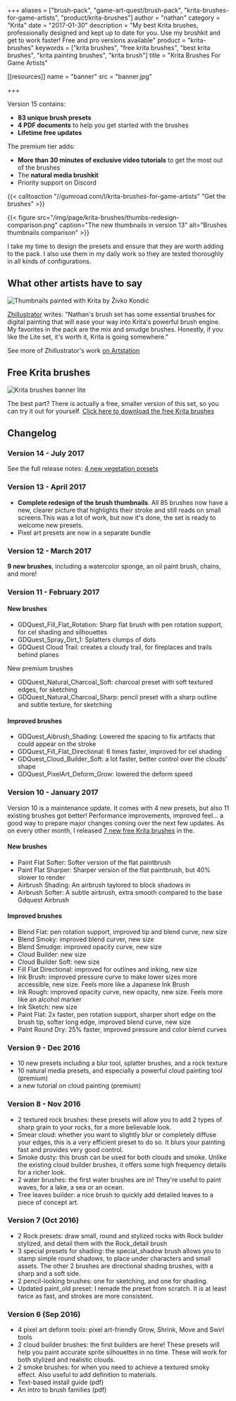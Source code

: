 +++
aliases = ["brush-pack", "game-art-quest/brush-pack", "krita-brushes-for-game-artists", "product/krita-brushes"]
author = "nathan"
category = "Krita"
date = "2017-01-30"
description = "My best Krita brushes, professionally designed and kept up to date for you. Use my brushkit and get to work faster! Free and pro versions available"
product = "krita-brushes"
keywords = ["krita brushes", "free krita brushes", "best krita brushes", "krita painting brushes", "krita brush"]
title = "Krita Brushes For Game Artists"

[[resources]]
  name = "banner"
  src = "banner.jpg"

+++

Version 15 contains:

- **83 unique brush presets**
- **4 PDF documents** to help you get started with the brushes
- **Lifetime free updates**

The premium tier adds:

- **More than 30 minutes of exclusive video tutorials** to get the most out of the brushes
- The **natural media brushkit**
- Priority support on Discord

{{< calltoaction "//gumroad.com/l/krita-brushes-for-game-artists" "Get the brushes" >}}

{{< figure
  src="/img/page/krita-brushes/thumbs-redesign-comparison.png"
  caption="The new thumbnails in version 13"
  alt="Brushes thumbnails comparison" >}}

I take my time to design the presets and ensure that they are worth adding to the pack. I also use them in my daily work so they are tested thoroughly in all kinds of configurations.

## What other artists have to say

![Thumbnails painted with Krita by Živko Kondić](/img/page/krita-brushes/testimonial-zhillustrator.jpg)

[Zhillustrator](//twitter.com/zhille) writes: "Nathan's brush set has some essential brushes for digital painting that will ease your way into Krita's powerful brush engine. My favorites in the pack are the mix and smudge brushes. Honestly, if you like the Lite set, it's worth it, Krita is going somewhere."

See more of Zhillustrator's work [on Artstation](//www.artstation.com/artist/zhille)

## Free Krita brushes

![Krita brushes banner lite](/img/page/krita-brushes/krita-brushes-banner-lite.jpg)

The best part? There is actually a free, smaller version of this set, so you can try it out for yourself.
[Click here to download the free Krita brushes](//github.com/GDQuest/free-krita-brushes/)

## Changelog

### Version 14 - July 2017

See the full release notes: [4 new vegetation presets](version-14)

### Version 13 - April 2017

- **Complete redesign of the brush thumbnails**. All 85 brushes now have a new, clearer picture that highlights their stroke and still reads on small screens.This was a lot of work, but now it's done, the set is ready to welcome new presets.
- Pixel art presets are now in a separate bundle

### Version 12 - March 2017

**9 new brushes**, including a watercolor sponge, an oil paint brush, chains, and more!

### Version 11 - February 2017

#### New brushes

- GDQuest_Fill_Flat_Rotation: Sharp flat brush with pen rotation support, for cel shading and silhouettes
- GDQuest_Spray_Dirt_1: Splatters clumps of dots
- GDQuest Cloud Trail: creates a cloudy trail, for fireplaces and trails behind planes

New premium brushes

- GDQuest_Natural_Charcoal_Soft: charcoal preset with soft textured edges, for sketching
- GDQuest_Natural_Charcoal_Sharp: pencil preset with a sharp outline and subtle texture, for sketching

#### Improved brushes

- GDQuest_Aibrush_Shading: Lowered the spacing to fix artifacts that could appear on the stroke
- GDQuest_Fill_Flat_Directional: 6 times faster, improved for cel shading
- GDQuest_Cloud_Builder_Soft: a lot faster, better control over the clouds' shape
- GDQuest_PixelArt_Deform_Grow: lowered the deform speed

### Version 10 - January 2017

Version 10 is a maintenance update. It comes with 4 new presets, but also 11 existing brushes got better! Performance improvements, improved feel... a good way to prepare major changes coming over the next few updates. As on every other month, I released [7 new free Krita brushes](//gumroad.com/l/krita-brushes-gdquest-lite) in the.

#### New brushes

- Paint Flat Softer: Softer version of the flat paintbrush
- Paint Flat Sharper: Sharper version of the flat paintbrush, but 40% slower to render
- Airbrush Shading: An airbrush taylored to block shadows in
- Airbrush Softer: A subtle airbrush, extra smooth compared to the base Gdquest Airbrush

#### Improved brushes

- Blend Flat: pen rotation support, improved tip and blend curve, new size
- Blend Smoky: improved blend curver, new size
- Blend Smudge: improved opacity curve, new size
- Cloud Builder: new size
- Cloud Builder Soft: new size
- Fill Flat Directional: improved for outlines and inking, new size
- Ink Brush: improved pressure curve to make lower sizes more accessible, new size. Feels more like a Japanese Ink Brush
- Ink Rough: improved opacity curve, new opacity, new size. Feels more like an alcohol marker
- Ink Sketch: new size
- Paint Flat: 2x faster, pen rotation support, sharper short edge on the brush tip, softer long edge, improved blend curve, new size
- Paint Round Dry: 25% faster, improved pressure and color blend curves

### Version 9 - Dec 2016

- 10 new presets including a blur tool, splatter brushes, and a rock texture
- 10 natural media presets, and especially a powerful cloud painting tool (premium)
- a new tutorial on cloud painting (premium)

### Version 8 - Nov 2016

- 2 textured rock brushes: these presets will allow you to add 2 types of sharp grain to your rocks, for a more believable look.
- Smear cloud: whether you want to slightly blur or completely diffuse your edges, this is a very efficient preset to do so. It blurs your painting fast and provides very good control.
- Smoke dusty: this brush can be used for both clouds and smoke. Unlike the existing cloud builder brushes, it offers some high frequency details for a richer look.
- 2 water brushes: the first water brushes are in! They're useful to paint waves, for a lake, a sea or an ocean.
- Tree leaves builder: a nice brush to quickly add detailed leaves to a piece of concept art.

### Version 7 (Oct 2016)

- 2 Rock presets: draw small, round and stylized rocks with Rock builder stylized, and detail them with the Rock_detail brush
- 3 special presets for shading: the special_shadow brush allows you to stamp simple round shadows, to place under characters and small assets. The other 2 brushes are directional shading brushes, with a sharp and a soft side.
- 2 pencil-looking brushes: one for sketching, and one for shading.
- Updated paint_old preset: I remade the preset from scratch. It is at least twice as fast, and strokes are more consistent.

### Version 6 (Sep 2016)

- 4 pixel art deform tools: pixel art-friendly Grow, Shrink, Move and Swirl tools
- 2 cloud builder brushes: the first builders are here! These presets will help you paint accurate sprite silhouettes in no time. These will work for both stylized and realistic clouds.
- 2 smoke brushes: for when you need to achieve a textured smoky effect. Also useful to add definition to materials.
- Text-based install guide (pdf)
- An intro to brush families (pdf)
